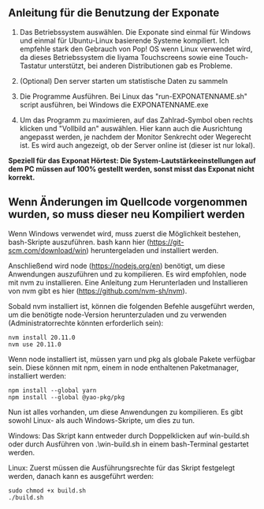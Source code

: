 ## Anleitung für die Benutzung der Exponate

1. Das Betriebssystem auswählen. Die Exponate sind einmal für Windows und einmal für Ubuntu-Linux basierende Systeme kompiliert. Ich empfehle stark den Gebrauch von Pop! OS wenn Linux verwendet wird, da dieses Betriebssystem die Iiyama Touchscreens sowie eine Touch-Tastatur unterstützt, bei anderen Distributionen gab es Probleme. 

2. (Optional) Den server starten um statistische Daten zu sammeln

3. Die Programme Ausführen. Bei Linux das "run-EXPONATENNAME.sh" script ausführen, bei Windows die EXPONATENNAME.exe 

4. Um das Programm zu maximieren, auf das Zahlrad-Symbol oben rechts klicken und "Vollbild an" auswählen. Hier kann auch die Ausrichtung angepasst werden, je nachdem der Monitor Senkrecht oder Wegerecht ist. Es wird auch angezeigt, ob der Server online ist (dieser ist nur lokal).


**Speziell für das Exponat Hörtest: Die System-Lautstärkeeinstellungen auf dem PC müssen auf 100% gestellt werden, sonst misst das Exponat nicht korrekt.**


## Wenn Änderungen im Quellcode vorgenommen wurden, so muss dieser neu Kompiliert werden

Wenn Windows verwendet wird, muss zuerst die Möglichkeit bestehen, bash-Skripte auszuführen. bash kann hier (https://git-scm.com/download/win) heruntergeladen und installiert werden.

Anschließend wird node (https://nodejs.org/en) benötigt, um diese Anwendungen auszuführen und zu kompilieren. Es wird empfohlen, node mit nvm zu installieren. Eine Anleitung zum Herunterladen und Installieren von nvm gibt es hier (https://github.com/nvm-sh/nvm).

Sobald nvm installiert ist, können die folgenden Befehle ausgeführt werden, um die benötigte node-Version herunterzuladen und zu verwenden (Administratorrechte könnten erforderlich sein):

```
nvm install 20.11.0
nvm use 20.11.0
```


Wenn node installiert ist, müssen yarn und pkg als globale Pakete verfügbar sein. Diese können mit npm, einem in node enthaltenen Paketmanager, installiert werden:

```
npm install --global yarn
npm install --global @yao-pkg/pkg
```

Nun ist alles vorhanden, um diese Anwendungen zu kompilieren. Es gibt sowohl Linux- als auch Windows-Skripte, um dies zu tun.

Windows:
Das Skript kann entweder durch Doppelklicken auf win-build.sh oder durch Ausführen von .\win-build.sh in einem bash-Terminal gestartet werden.

Linux:
Zuerst müssen die Ausführungsrechte für das Skript festgelegt werden, danach kann es ausgeführt werden:

```
sudo chmod +x build.sh
./build.sh
```